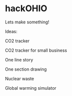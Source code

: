 # hackOHIO

Lets make something!

Ideas:

CO2 tracker

CO2 tracker for small business

One line story

One section drawing

Nuclear waste

Global warming simulator 
